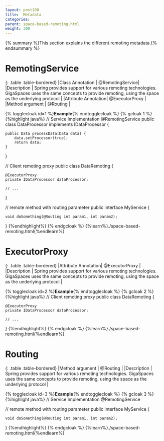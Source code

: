 ```yaml
---
layout: post100
title:  Metadata
categories:
parent: space-based-remoting.html
weight: 300
---
```


{% summary %}This section explains the different remoting metadata.{% endsummary %}




# RemotingService

{: .table .table-bordered}
|Class Annotation    | @RemotingService|
|Description         | Spring provides support for various remoting technologies. GigaSpaces uses the same concepts to provide remoting, using the space as the underlying protocol |
|Attribute Annotation| @ExecutorProxy  |
|Method argument     | @Routing |


{% togglecloak id=1 %}**Example**{% endtogglecloak %}
{% gcloak 1 %}
{%highlight java%}
// Service Implementation
@RemotingService
public class DataProcessor implements IDataProcessor {

    public Data processData(Data data) {
    	data.setProcessor(true);
    	return data;
    }
}

// Client remoting proxy
public class DataRemoting {

    @ExecutorProxy
    private IDataProcessor dataProcessor;

    // ...
}

// remote method with routing parameter
public interface MyService {

    void doSomething(@Routing int param1, int param2);
}
{%endhighlight%}
{% endgcloak %}
{%learn%}./space-based-remoting.html{%endlearn%}


# ExecutorProxy

{: .table .table-bordered}
|Attribute Annotation| @ExecutorProxy  |
|Description         | Spring provides support for various remoting technologies. GigaSpaces uses the same concepts to provide remoting, using the space as the underlying protocol |


{% togglecloak id=2 %}**Example**{% endtogglecloak %}
{% gcloak 2 %}
{%highlight java%}
// Client remoting proxy
public class DataRemoting {

    @ExecutorProxy
    private IDataProcessor dataProcessor;

    // ...
}
{%endhighlight%}
{% endgcloak %}
{%learn%}./space-based-remoting.html{%endlearn%}


# Routing

{: .table .table-bordered}
|Method argument     | @Routing |
|Description         | Spring provides support for various remoting technologies. GigaSpaces uses the same concepts to provide remoting, using the space as the underlying protocol |



{% togglecloak id=3 %}**Example**{% endtogglecloak %}
{% gcloak 3 %}
{%highlight java%}
// Service Implementation
@RemotingService

   // remote method with routing parameter
   public interface MyService {

    void doSomething(@Routing int param1, int param2);
}
{%endhighlight%}
{% endgcloak %}
{%learn%}./space-based-remoting.html{%endlearn%}
